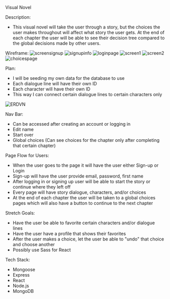 <!-- # Getting Started with Create React App

This project was bootstrapped with [Create React App](https://github.com/facebook/create-react-app).

## Available Scripts

In the project directory, you can run:

### `npm start`

Runs the app in the development mode.\
Open [http://localhost:3000](http://localhost:3000) to view it in the browser.

The page will reload if you make edits.\
You will also see any lint errors in the console.


## Learn More

You can learn more in the [Create React App documentation](https://facebook.github.io/create-react-app/docs/getting-started).

To learn React, check out the [React documentation](https://reactjs.org/).

### Code Splitting

This section has moved here: [https://facebook.github.io/create-react-app/docs/code-splitting](https://facebook.github.io/create-react-app/docs/code-splitting)

### Analyzing the Bundle Size

This section has moved here: [https://facebook.github.io/create-react-app/docs/analyzing-the-bundle-size](https://facebook.github.io/create-react-app/docs/analyzing-the-bundle-size)

### Making a Progressive Web App

This section has moved here: [https://facebook.github.io/create-react-app/docs/making-a-progressive-web-app](https://facebook.github.io/create-react-app/docs/making-a-progressive-web-app)

### Advanced Configuration

This section has moved here: [https://facebook.github.io/create-react-app/docs/advanced-configuration](https://facebook.github.io/create-react-app/docs/advanced-configuration) -->

Visual Novel

Description:
* This visual novel will take the user through a story, but the choices the user makes throughout will affect what story the user gets. At the end of each chapter the user will be able to see their decision tree compared to the global decisions made by other users. 

Wireframe:
![screensignup](https://user-images.githubusercontent.com/91760331/148575084-23f7ca8f-a8ed-4aaa-9db4-5837e7f147f9.png)
![signupinfo](https://user-images.githubusercontent.com/91760331/148575132-0ec04c57-8cf6-4444-b13d-b9933f19670b.png)
![loginpage](https://user-images.githubusercontent.com/91760331/148575209-bf4cb517-92d5-481a-bcaf-8429a2a9a2e5.png)
![screen1](https://user-images.githubusercontent.com/91760331/148575339-fe37bb54-75cf-4902-8a48-99ac54ce6a2d.png)
![screen2](https://user-images.githubusercontent.com/91760331/148575362-cd045945-19c5-49e8-8d73-fed24ab76bb2.png)
![choicespage](https://user-images.githubusercontent.com/91760331/148575416-340359bb-c17c-4170-8e18-75f39719cc97.png)


Plan: 

* I will be seeding my own data for the database to use
* Each dialogue line will have their own ID
* Each character will have their own ID
* This way I can connect certain dialogue lines to certain characters only

![ERDVN](https://user-images.githubusercontent.com/91760331/148574818-8983bd6f-b7e2-4755-b24e-e283089d84a5.png)


Nav Bar:
* Can be accessed after creating an account or logging in
* Edit name
* Start over
* Global choices (Can see choices for the chapter only after completing that certain chapter)

Page Flow for Users:
* When the user goes to the page it will have the user either Sign-up or Login
* Sign-up will have the user provide email, password, first name
* After logging in or signing up user will be able to start the story or continue where they left off
* Every page will have story dialogue, characters, and/or choices
* At the end of each chapter the user will be taken to a global choices pages which will also have a button to continue to the next chapter

Stretch Goals:
* Have the user be able to favorite certain characters and/or dialogue lines 
* Have the user have a profile that shows their favorites
* After the user makes a choice, let the user be able to "undo" that choice and choose another
* Possibly use Sass for React


Tech Stack:
* Mongoose
* Express
* React
* Node.js
* MongoDB





